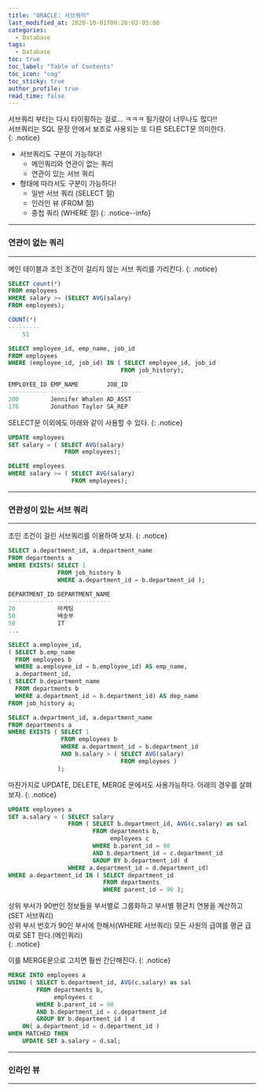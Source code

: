 ```yaml
---
title: "ORACLE: 서브쿼리"
last_modified_at: 2020-10-01T00:26:02-05:00
categories:
  - Database
tags:
  - Database
toc: true 
toc_label: "Table of Contents"
toc_icon: "cog"
toc_sticky: true 
author_profile: true 
read_time: false 
---
```


서브쿼리 부터는 다시 타이핑하는 걸로... ㅋㅋㅋ 필기량이 너무나도 많다!!  
서브쿼리는 SQL 문장 안에서 보조로 사용되는 또 다른 SELECT문 의미한다.  
{: .notice}

* 서브쿼리도 구분이 가능하다!
	* 메인쿼리와 연관이 없는 쿼리
	* 연관이 있는 서브 쿼리
* 형태에 따라서도 구분이 가능하다!
	* 일반 서브 쿼리 (SELECT 절)
	* 인라인 뷰 (FROM 절)
	* 중첩 쿼리 (WHERE 절)
{: .notice--info}

---
### 연관이 없는 쿼리
---

메인 테이블과 조인 조건이 걸리지 않는 서브 쿼리를 가리킨다.
{: .notice}

```sql
SELECT count(*)
FROM employees
WHERE salary >= (SELECT AVG(salary)
FROM employees);
```
```sql
COUNT(*)
---------
	51
```

```sql
SELECT employee_id, emp_name, job_id
FROM employees
WHERE (employee_id, job_id) IN ( SELECT employee_id, job_id
								FROM job_history);
```
```sql
EMPLOYEE_ID EMP_NAME 		JOB_ID
----------- --------------- ----------
200			Jennifer Whalen	AD_ASST
176			Jonathon Taylor	SA_REP
```

SELECT문 이외에도 아래와 같이 사용할 수 있다.
{: .notice}

```sql
UPDATE employees
SET salary = ( SELECT AVG(salary)
				FROM employees);
```
```sql
DELETE employees
WHERE salary >= ( SELECT AVG(salary)
				  FROM employees);
```

---
### 연관성이 있는 서브 쿼리
---

조인 조건이 걸린 서브쿼리를 이용하여 보자.
{: .notice}

```sql
SELECT a.department_id, a.department_name
FROM departments a
WHERE EXISTS( SELECT 1
			  FROM job_history b
			  WHERE a.department_id = b.department_id );
```
```sql
DEPARTMENT_ID DEPARTMENT_NAME
------------- ---------------
20			  마케팅
50			  배송부
50			  IT
...
```

```sql
SELECT a.employee_id,
( SELECT b.emp_name
  FROM employees b
  WHERE a.employee_id = b.employee_id) AS emp_name,
  a.department_id,
( SELECT b.department_name
  FROM departments b
  WHERE a.department_id = b.department_id) AS dep_name
FROM job_history a;
```

```sql
SELECT a.department_id, a.department_name
FROM departments a
WHERE EXISTS ( SELECT 1
			   FROM employees b
			   WHERE a.department_id = b.department_id
			   AND b.salary > ( SELECT AVG(salary)
								FROM employees )
			  );
```

마찬가지로 UPDATE, DELETE, MERGE 문에서도 사용가능하다. 아래의 경우를 살펴보자.
{: .notice}

```sql
UPDATE employees a
SET a.salary = ( SELECT salary
				 FROM ( SELECT b.department_id, AVG(c.salary) as sal
						FROM departments b,
							 employees c
						WHERE b.parent_id = 90
						AND b.department_id = c.department_id
						GROUP BY b.department_id) d
				 WHERE a.department_id = d.department_id)
WHERE a.department_id IN ( SELECT department_id
						   FROM departments
						   WHERE parent_id = 90 );
```

상위 부서가 90번인 정보들을 부서별로 그룹화하고 부서별 평균치 연봉을 계산하고(SET 서브쿼리)  
상위 부서 번호가 90인 부서에 한해서(WHERE 서브쿼리) 모든 사원의 급여를 평균 급여로 SET 한다.(메인쿼리)  
{: .notice}

이를 MERGE문으로 고치면 훨씬 간단해진다.
{: .notice}

```sql
MERGE INTO employees a
USING ( SELECT b.department_id, AVG(c.salary) as sal 
		FROM departments b,
			 employees c
		WHERE b.parent_id = 90
		AND b.department_id = c.department_id
		GROUP BY b.department_id ) d
	ON( a.department_id = d.department_id )
WHEN MATCHED THEN
	UPDATE SET a.salary = d.sal;
```

---
### 인라인 뷰
---












